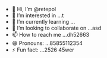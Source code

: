 - 👋 Hi, I’m @retepol
- 👀 I’m interested in ...t
- 🌱 I’m currently learning ...
- 💞️ I’m looking to collaborate on ...asd
- 📫 How to reach me ...dh52663
- 😄 Pronouns: ...85855112354
- ⚡ Fun fact: ...2526
45wer
<!---asd
retepol/retepol is a ✨ special ✨ repository because its `README.md` (tcvfdhis file) appears on your GitHub profile.
You can click the Preview link to take a look at your changes.
--->
